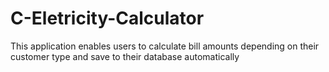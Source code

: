 # C-Eletricity-Calculator
This application enables users to calculate bill amounts depending on their customer type and save to their database automatically
